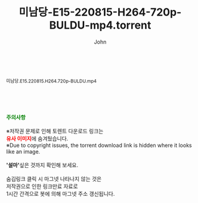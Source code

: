 ﻿---
layout: post
title:  "미남당-E15-220815-H264-720p-BULDU-mp4.torrent"
author: John
categories: [ 드라마 ]
tags: [  ]
image:  
description: "미남당-E15-220815-H264-720p-BULDU-mp4 torrent 정보 공유"
toc: true
toc_sticky: true
---

<br>
<div class="view-img">
<a class="view_image" href="http://torrentmobile62.com/bbs/view_image.php?fn=%2Fdata%2Ffile%2Fdrama%2F3735183265_3X4CVdU2_004289b65e1e17961187029e726573c41035d8f6.jpg" target="_blank"><img alt="" class="img-tag" content="http://torrentmobile62.com/data/file/drama/3735183265_3X4CVdU2_004289b65e1e17961187029e726573c41035d8f6.jpg" itemprop="image" src="http://torrentmobile62.com/data/file/drama/thumb-3735183265_3X4CVdU2_004289b65e1e17961187029e726573c41035d8f6_835x603.jpg"/></a></div><div class="view-content" itemprop="description">
<p><span style="font-size:12px;">미남당.E15.220815.H264.720p-BULDU.mp4</span> </p> </div>
    
<br><br><br>
<p data-ke-size="size16"><b><span style="color: green;">주의사항</span></b><br /><br />※저작권 문제로 인해 토렌트 다운로드 링크는<br /><b><span style="color: red;">유사 이미지</span></b>에 숨겨뒀습니다.<br />※Due to copyright issues, the torrent download link is hidden where it looks like an image.<br /><br /><b>'설마'</b>싶은 것까지 확인해 보세요.<br /><br />숨김링크 클릭 시 마그넷 나타나지 않는 것은<br />저작권으로 인한 링크만료 자료로<br />1시간 간격으로 봇에 의해 마그넷 주소 갱신됩니다.</p>
